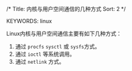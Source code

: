 /*
 Title: 内核与用户空间通信的几种方式
 Sort: 2
 */
 
KEYWORDS: linux

Linux内核与用户空间通信主要有如下几种方式： 
1. 通过 `procfs` `sysctl` 或 `sysfs`方式。  
2. 通过 `ioctl` 等系统调用。  
3. 通过 `netlink` 方式。  
